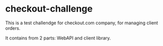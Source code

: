 # checkout-challenge

This is a test challendge for checkout.com company, for managing client orders.

It contains from 2 parts: WebAPI and client library. 
